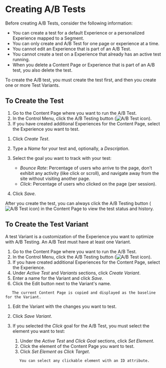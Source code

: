# Creating A/B Tests

Before creating A/B Tests, consider the following information:

- You can create a test for a default Experience or a personalized Experience mapped to a Segment.
- You can only create and A/B Test for one page or experience at a time.
- You cannot edit an Experience that is part of an A/B Test.
- You cannot create a test on a Experience that already has an active test running.
- When you delete a Content Page or Experience that is part of an A/B test, you also delete the test.

To create the A/B test, you must create the test first, and then you create one or more Test Variants.

## To Create the Test

1. Go to the Content Page where you want to run the A/B Test.
1. In the Control Menu, click the A/B Testing button (![A/B Test icon](../../../../images/icon-ab-testing.png)).
1. If you have created additional Experiences for the Content Page, select the Experience you want to test.
<!-- Need to clarify if you can or cannot select a default Experience -->
1. Click *Create Test*.
1. Type a *Name* for your test and, optionally, a *Description*.
1. Select the goal you want to track with your test:

   - *Bounce Rate*: Percentage of users who arrive to the page, don't exhibit any activity (like click or scroll), and navigate away from the site without visiting another page.
   - *Click*: Percentage of users who clicked on the page (per session).

1. Click *Save*.

After you create the test, you can always click the A/B Testing button (![A/B Test icon](../../../../images/icon-ab-testing.png)) in the Content Page to view the test status and history.

## To Create the Test Variant

A test Variant is a customization of the Experience you want to optimize with A/B Testing. An A/B Test must have at least one Variant.

1. Go to the Content Page where you want to run the A/B Test.
1. In the Control Menu, click the A/B Testing button (![A/B Test icon](../../../../images/icon-ab-testing.png)).
1. If you have created additional Experiences for the Content Page, select the Experience.
1. Under *Active Test* and *Variants* sections, click *Create Variant*.
1. Enter a name for the Variant and click *Save*.
1. Click the Edit button next to the Variant's name.

```note::
   The current Content Page is copied and displayed as the baseline for the Variant.
```

1. Edit the Variant with the changes you want to test.
1. Click *Save Variant*.
1. If you selected the *Click* goal for the A/B Test, you must select the element you want to test:
    1. Under the *Active Test* and *Click Goal* sections, click *Set Element*.
    1. Click the element of the Content Page you want to test.
    1. Click *Set Element as Click Target*.
    
    ```note::
       You can select any clickable element with an ID attribute.
    ```
